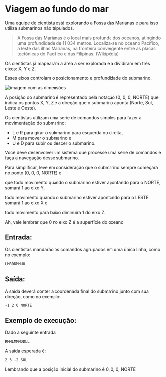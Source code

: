 # Viagem ao fundo do mar

Uma equipe de cientista está explorando a Fossa das Marianas e para isso utiliza submarinos não tripulados.

> A Fossa das Marianas é o local mais profundo dos oceanos, atingindo uma profundidade de 11 034 metros.
> Localiza-se no oceano Pacífico, a leste das ilhas Marianas, na fronteira convergente entre as placas tectônicas do
> Pacífico e das Filipinas. (Wikipédia)

Os cientistas já mapearam a área a ser explorada e a dividiram em três eixos: X, Y e Z.

Esses eixos controlam o posicionamento e profundidade do submarino.

![imagem com as dimensões](https://user-images.githubusercontent.com/1257048/200456732-bf55ed0e-88e0-4a2c-a5f9-439a510d9cd3.png)


A posição do submarino é representado pela notação (0, 0, 0, NORTE) que indica os pontos X, Y, Z e
a direção que o submarino aponta (Norte, Sul, Leste e Oeste).

Os cientistas utilizam uma serie de comandos simples para fazer a movimentação do submarino:

+ L e R para girar o submarino para esquerda ou direita,
+ M para mover o submarino e
+ U e D para subir ou descer o submarino.

Você deve desenvolver um sistema que processe uma série de comandos e faça a navegação desse submarino.

Para simplificar, leve em consideração que o submarino sempre começará no ponto (0, 0, 0, NORTE) e

que todo movimento quando o submarino estiver apontando para o NORTE, somará 1 ao eixo Y,

todo movimento quando o submarino estiver apontando para o LESTE somará 1 ao eixo X e

todo movimento para baixo diminuirá 1 do eixo Z.

Ah, vale lembrar que 0 no eixo Z é a superfície do oceano


## Entrada:

Os cientistas mandarão os comandos agrupados em uma única linha, como no exemplo:

```
LMRDDMMUU
```


## Saída:

A saída deverá conter a coordenada final do submarino junto com sua direção, como no exemplo:

```
-1 2 0 NORTE
```


## Exemplo de execução:


Dado a seguinte entrada:

```
RMMLMMMDDLL
```

A saída esperada é:

```
2 3 -2 SUL
```

Lembrando que a posição inicial do submarino é 0, 0, 0, NORTE